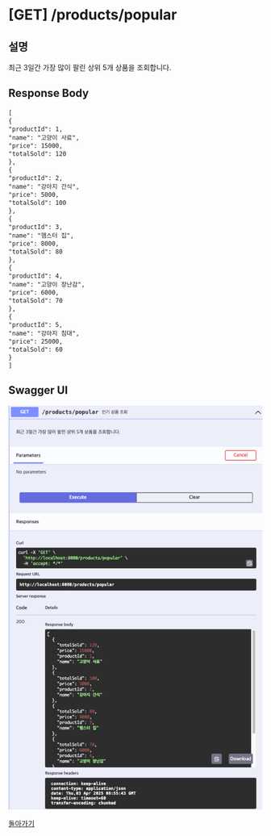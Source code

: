 # [GET] /products/popular

## 설명
최근 3일간 가장 많이 팔린 상위 5개 상품을 조회합니다.

## Response Body
```
[
{
"productId": 1,
"name": "고양이 사료",
"price": 15000,
"totalSold": 120
},
{
"productId": 2,
"name": "강아지 간식",
"price": 5000,
"totalSold": 100
},
{
"productId": 3,
"name": "햄스터 집",
"price": 8000,
"totalSold": 80
},
{
"productId": 4,
"name": "고양이 장난감",
"price": 6000,
"totalSold": 70
},
{
"productId": 5,
"name": "강아지 침대",
"price": 25000,
"totalSold": 60
}
]
```
## Swagger UI

![Swagger UI](./popular-products-ui.png)

[돌아가기](../../README.md)